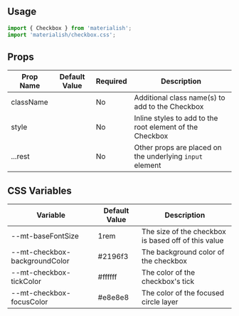 ## Usage

```jsx
import { Checkbox } from 'materialish';
import 'materialish/checkbox.css';
```

## Props

| Prop Name | Default Value | Required | Description                                              |
| --------- | ------------- | -------- | -------------------------------------------------------- |
| className |               | No       | Additional class name(s) to add to the Checkbox          |
| style     |               | No       | Inline styles to add to the root element of the Checkbox |
| ...rest   |               | No       | Other props are placed on the underlying `input` element |

## CSS Variables

| Variable                      | Default Value | Description                                         |
| ----------------------------- | ------------- | --------------------------------------------------- |
| --mt-baseFontSize             | 1rem          | The size of the checkbox is based off of this value |
| --mt-checkbox-backgroundColor | #2196f3       | The background color of the checkbox                |
| --mt-checkbox-tickColor       | #ffffff       | The color of the checkbox's tick                    |
| --mt-checkbox-focusColor      | #e8e8e8       | The color of the focused circle layer               |